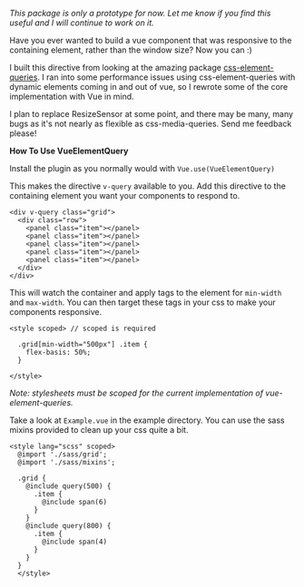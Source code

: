 *This package is only a prototype for now. Let me know if you find this useful and I will continue to work on it.*

Have you ever wanted to build a vue component that was responsive to the containing element, rather than the window size? Now you can :)

I built this directive from looking at the amazing package [css-element-queries](https://github.com/marcj/css-element-queries). I ran into some performance issues using css-element-queries with dynamic elements coming in and out of vue, so I rewrote some of the core implementation with Vue in mind.

I plan to replace ResizeSensor at some point, and there may be many, many bugs as it's not nearly as flexible as css-media-queries. Send me feedback please!

**How To Use VueElementQuery**

Install the plugin as you normally would with `Vue.use(VueElementQuery)`

This makes the directive `v-query` available to you. Add this directive to the containing element you want your components to respond to.

```
<div v-query class="grid">
  <div class="row">
    <panel class="item"></panel>
    <panel class="item"></panel>
    <panel class="item"></panel>
    <panel class="item"></panel>
    <panel class="item"></panel>
  </div>
</div>
```

This will watch the container and apply tags to the element for `min-width` and `max-width`. You can then target these tags in your css to make your components responsive.

```
<style scoped> // scoped is required

  .grid[min-width="500px"] .item {
    flex-basis: 50%;
  }
  
</style>
```

*Note: stylesheets must be scoped for the current implementation of vue-element-queries.*

Take a look at `Example.vue` in the example directory. You can use the sass mixins provided to clean up your css quite a bit.

```
<style lang="scss" scoped>
  @import './sass/grid';
  @import './sass/mixins';

  .grid {
    @include query(500) {
      .item {
        @include span(6)
      }
    }
    @include query(800) {
      .item {
        @include span(4)
      }
    }
  }
  </style>
```